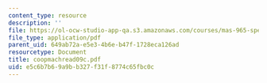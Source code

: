 ```yaml
---
content_type: resource
description: ''
file: https://ol-ocw-studio-app-qa.s3.amazonaws.com/courses/mas-965-special-topics-in-media-technology-cooperative-machines-fall-2003/e5c6b7b69a9bb327f31f8774c65fbc0c_coopmachread09c.pdf
file_type: application/pdf
parent_uid: 649ab72a-e5e3-4b6e-b47f-1728eca126ad
resourcetype: Document
title: coopmachread09c.pdf
uid: e5c6b7b6-9a9b-b327-f31f-8774c65fbc0c
---
```

